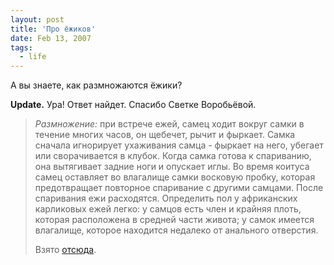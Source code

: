 ```yaml
---
layout: post
title: 'Про ёжиков'
date: Feb 13, 2007
tags:
  - life
---
```


А вы знаете, как размножаются ёжики?

**Update.** Ура! Ответ найдет. Спасибо Светке Воробьёвой.

> *Размножение:* при встрече ежей, самец ходит вокруг самки в течение многих часов, он щебечет, рычит и фыркает. Самка сначала игнорирует ухаживания самца - фыркает на него, убегает или сворачивается в клубок. Когда самка готова к спариванию, она вытягивает задние ноги и опускает иглы. Во время коитуса самец оставляет во влагалище самки восковую пробку, которая предотвращает повторное спаривание с другими самцами. После спаривания ежи расходятся. Определить пол у африканских карликовых ежей легко: у самцов есть член и крайняя плоть, которая расположена в средней части живота; у самок имеется влагалище, которое находится недалеко от анального отверстия.
> 
> Взято [отсюда](http://zooclub.ru/wild/nasek/2/index.shtml).

